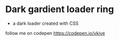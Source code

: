 # Dark gardient loader ring

- a dark loader created with CSS

follow me on codepen https://codepen.io/vkive
